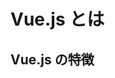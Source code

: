 # Vue.js とは

## Vue.js の特徴

<!-- 以下あたりをいい感じにまとめて書いてください。
学習コストが低い
コンポーネント思考によるUIの構造化
双方向バインディング
仮想DOM
プログレッシブフレームワーク -->
